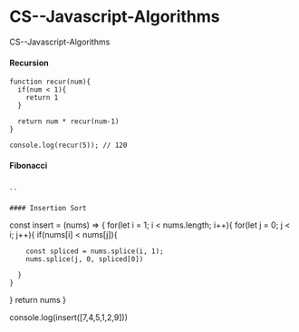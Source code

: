 # CS--Javascript-Algorithms
CS--Javascript-Algorithms


#### Recursion 
```
function recur(num){
  if(num < 1){
    return 1
  }
  
  return num * recur(num-1)
}

console.log(recur(5)); // 120
```

#### Fibonacci
```

``

#### Insertion Sort
```
const insert = (nums) => {
  for(let i = 1; i < nums.length; i++){
    for(let j = 0; j < i; j++){
      if(nums[i] < nums[j]){
        
        const spliced = nums.splice(i, 1);
        nums.splice(j, 0, spliced[0])
        
      }
    }
  }
  return nums
}

console.log(insert([7,4,5,1,2,9]))
```
